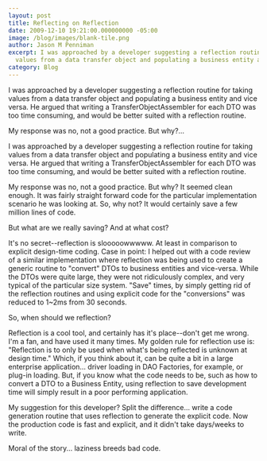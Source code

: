 ```yaml
---
layout: post
title: Reflecting on Reflection
date: 2009-12-10 19:21:00.000000000 -05:00
image: /blog/images/blank-tile.png
author: Jason M Penniman
excerpt: I was approached by a developer suggesting a reflection routine for taking
  values from a data transfer object and populating a business entity and vice versa.  He argued that writing a TransferObjectAssembler for each DTO was too time consuming, and would be better suited with a reflection routine. My response...
category: Blog
---
```


I was approached by a developer suggesting a reflection routine for taking values from a data transfer object and populating a business entity and vice versa.  He argued that writing a TransferObjectAssembler for each DTO was too time consuming, and would be better suited with a reflection routine.

My response was no, not a good practice.  But why?...

I was approached by a developer suggesting a reflection routine for taking values from a data transfer object and populating a business entity and vice versa.  He argued that writing a TransferObjectAssembler for each DTO was too time consuming, and would be better suited with a reflection routine.

My response was no, not a good practice.  But why?  It seemed clean enough.  It was fairly straight forward code for the particular implementation scenario he was looking at.  So, why not?  It would certainly save a few million lines of code.

But what are we really saving?  And at what cost?

It's no secret--reflection is slooooowwwww.  At least in comparison to explicit design-time coding.  Case in point: I helped out with a code review of a similar implementation where reflection was being used to create a generic routine to "convert" DTOs to business entities and vice-versa.  While the DTOs were quite large, they were not ridiculously complex, and very typical of the particular size system.  "Save" times, by simply getting rid of the reflection routines and using explicit code for the "conversions" was reduced to 1~2ms from 30 seconds.

So, when should we reflection?

Reflection is a cool tool, and certainly has it's place--don't get me wrong.  I'm a fan, and have used it many times.  My golden rule for reflection use is: "Reflection is to only be used when what's being reflected is unknown at design time."  Which, if you think about it, can be quite a bit in a large enterprise application...  driver loading in DAO Factories, for example, or plug-in loading.  But, if you know what the code needs to be, such as how to convert a DTO to a Business Entity, using reflection to save development time will simply result in a poor performing application.

My suggestion for this developer?  Split the difference... write a code generation routine that uses reflection to generate the explicit code.  Now the production code is fast and explicit, and it didn't take days/weeks to write.

Moral of the story... laziness breeds bad code.
